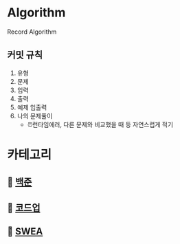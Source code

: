 # Algorithm

Record Algorithm



## 커밋 규칙

1. 유형
2. 문제
3. 입력
4. 출력
5. 예제 입출력
6. 나의 문제풀이
   - ⏰런타임에러, 다른 문제와 비교했을 때 등 자연스럽게 적기



# 카테고리

## 📂 [백준](./Baekjoon)

## 📂 [코드업](https://github.com/JeongJinGan/TIL/tree/master/Multicampus/0711/python)

## 📂 [SWEA](./SWEA)



